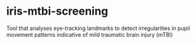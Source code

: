 # iris-mtbi-screening
Tool that analyses eye-tracking landmarks to detect irregularities in pupil movement patterns indicative of mild traumatic brain injury (mTBI)
